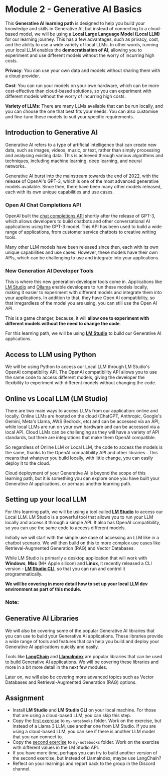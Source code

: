 # Module 2 - Generative AI Basics

This **Generative AI learning path** is designed to help you build your knowledge and skills in Generative AI, but instead of connecting to a cloud-based model, we will be using a **Local Large Language Model (Local LLM)** for our learning journey. This has a few advantages, such as privacy, cost, and the ability to use a wide variety of local LLMs. In other words, running your local LLM enables the **democratisation of AI**, allowing you to experiment and use different models without the worry of incurring high costs.

**Privacy**: You can use your own data and models without sharing them with a cloud provider.

**Cost**: You can run your models on your own hardware, which can be more cost-effective than cloud-based solutions, so you can experiment with different models without the worry of incurring high costs.

**Variety of LLMs**: There are many LLMs available that can be run locally, and you can choose the one that best fits your needs. You can also customise and fine-tune these models to suit your specific requirements.

## Introduction to Generative AI

Generative AI refers to a type of artificial intelligence that can create new data, such as images, videos, music, or text, rather than simply processing and analysing existing data. This is achieved through various algorithms and techniques, including machine learning, deep learning, and neural networks.

Generative AI burst into the mainstream towards the end of 2022, with the release of OpenAI's GPT-3, which is one of the most advanced generative models available. Since then, there have been many other models released, each with its own unique capabilities and use cases.

### Open AI Chat Completions API

OpenAI built the [chat completions API](https://platform.openai.com/docs/guides/text-generation/chat-completions-api) shortly after the release of GPT-3, which allows developers to build chatbots and other conversational AI applications using the GPT-3 model. This API has been used to build a wide range of applications, from customer service chatbots to creative writing tools.

Many other LLM models have been released since then, each with its own unique capabilities and use cases. However, these models have their own APIs, which can be challenging to use and integrate into your applications.

### New Generation AI Developer Tools

This is where this new generation developer tools come in. Applications like [LM Studio](https://lmstudio.ai/) and [Ollama](https://ollama.com/) enable developers to run these models locally, making it easier to experiment with different models and integrate them into your applications. In addition to that, they have Open AI compatibility, so that irregardless of the model you are using, you can still use the Open AI API.

This is a game changer, because, it will **allow one to experiment with different models without the need to change the code**. 

For this learning path, we will be using **[LM Studio](https://lmstudio.ai/)** to build our Generative AI applications.

## Access to LLM using Python

We will be using Python to access our Local LLM through LM Studio's OpenAI compatibility API. The OpenAI compatibility API allows you to use the same code to access different models, giving the developer the flexibility to experiment with different models without changing the code.

## Online vs Local LLM (LM Studio)

There are two main ways to access LLMs from our application: online and locally. Online LLMs are hosted on the cloud (ChatGPT, Anthropic, Google's Gemini, Meta's Llama, AWS Bedrock, etc) and can be accessed via an API, while local LLMs are run on your own hardware and can be accessed via a local API. Cloud LLMs can be challenging as they will have a variety of API standards, but there are integrations that make them OpenAI compatible.

So regardless of Online LLM or Local LLM, the code to access the models is the same, thanks to the OpenAI compatibility API and other libraries . This means that whatever you build locally, with little change, you can easily deploy it to the cloud. 

Cloud deployment of your Generative AI is beyond the scope of this learning path, but it is something you can explore once you have built your Generative AI applications, or perhaps another learning path.

## Setting up your local LLM

For this learning path, we will be using a tool called **[LM Studio](https://lmstudio.ai/)** to access our Local LLM. LM Studio is a powerful tool that allows you to run your LLM locally and access it through a simple API. It also has OpenAI compatibility, so you can use the same code to access different models.

Initially we will start with the simple use case of accessing an LLM like in a chatbot scenario. We will then build on this to more complex use cases like Retrieval-Augmented Generation (RAG) and Vector Databases.

While LM Studio is primarily a desktop application that will work with **Windows**, **Mac** (M* Apple silicon) and **Linux**, it recently released a CLI version - **[LM Studio CLI](https://lmstudio.ai/blog/lms)**, so that you can run and control it programmatically. 

**We will be covering in more detail how to set up your local LLM dev environment as part of this module.**

### Note: 

## Generative AI Libraries

We will also be covering some of the popular Generative AI libraries that you can use to build your Generative AI applications. These libraries provide a wide range of tools and features that can help you build and deploy your Generative AI applications quickly and easily.

Tools like **[LangChain](https://www.langchain.com/)** and **[LlamaIndex](https://www.llamaindex.ai/)** are popular libraries that can be used to build Generative AI applications. We will be covering these libraries and more in a bit more detail in the next few modules.

Later on, we will also be covering more advanced topics such as Vector Databases and Retrieval-Augmented Generation (RAG) options. 

## Assignment
- Install **LM Studio** and **LM Studio CLI** on your local machine. For those that are using a cloud-based LLM, you can skip this step.
- Copy the [first exercise](1-local-llm-openai-compatibility.ipynb) to `my-notebooks` folder. Work on the exercise, but instead of a Llama 3 LLM, use another one from LM Studio. If you are using a cloud-based LLM, you can see if there is another LLM model that you can connect to. 
- Copy the [second exercise](2-local-llm-chatbot.ipynb) to `my-notebooks` folder. Work on the exercise with different values in the LM Studio API.
- If you have more time, perhaps you can try to build another version of the second exercise, but instead of LlamaIndex, maybe use LangChain?
- Reflect on your learnings and report back to the group in the Discord channel.

